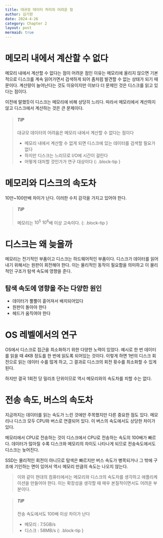 ```yaml
---
title: 대규모 데이터 처리의 어려운 점
author: 김기현
date: 2024-4-26
category: Chapter 2
layout: post
mermaid: true
---
```


# 메모리 내에서 계산할 수 없다
메모리 내에서 계산할 수 없다는 점이 어려운 점인 이유는 메모리에 올리지 않으면 기본적으로 디스크를 계속 읽어가면서 검색하게 되어 좀처럼 발견할 수 없는 상태가 되기 때문이다.
계산량이 늘어난다는 것도 이유이지만 이보다 더 문제인 것은 디스크를 읽고 있다는 점이다.

이전에 말했듯이 디스크는 메모리에 비해 상당히 느리다. 따라서 메모리에서 계산하지 않고 디스크에서 계산하는 것은 큰 문제이다.

> ##### TIP
> 대규모 데이터의 어려움은 메모리 내에서 계산할 수 없다는 점이다
> * 메모리 내에서 계산할 수 없게 되면 디스크에 있는 데이터를 검색할 필요가 없다
> * 하지만 디스크는 느리므로 I/O에 시간이 걸린다
> * 어떻게 대처할 것인가가 연구 대상이다
{: .block-tip }

# 메모리와 디스크의 속도차

10만~100만배 차이가 난다. 이러한 수치 감각을 가지고 있어야 한다.

> ##### TIP
>
> 메모리는 $10^5 ~ 10^6$배 이상 고속이다.
{: .block-tip }

# 디스크는 왜 늦을까
메모리는 전기적인 부품이고 디스크는 하드웨어적인 부품이다.
디스크가 데이터를 읽어내기 위해서는 원판이 회전해야 한다. 이는 물리적인 동작이 필요함을 의미하고 이 물리적인 구조가 탐색 속도에 영향을 준다.

## 탐색 속도에 영향을 주는 다양한 원인
* 데이터가 뿔뿔이 흩어져서 배치되어있다
* 원판이 돌아야 한다
* 헤드가 움직여야 한다

# OS 레벨에서의 연구
OS에서 디스크로 접근을 최소화하기 위한 다양한 노력이 있었다. 예시로 한 번 데이터를 읽을 때 4KB 정도를 한 번에 읽도록 되어있는 것이다.
이렇게 하면 1번의 디스크 회전으로 읽는 데이터 수를 많게 하고, 그 결과로 디스크의 회전 횟수를 최소화할 수 있게 된다.

하지만 결국 1회전 당 밀리초 단위이므로 역시 메모리와의 속도차를 피할 수는 없다.

# 전송 속도, 버스의 속도차
지금까지는 데이터를 읽는 속도가 느린 것에만 주목했지만 다른 중요한 점도 있다.
메모리나 디스크 모두 CPU와 버스로 연결되어 있다. 이 버스의 속도에서도 상당한 차이가 있다.

메모리에서 CPU로 전송하는 것이 디스크에서 CPU로 전송하는 속도의 100배가 빠르다. 데이터가 많아질 수록 디스크와 메모리의 차이도 나타나게 되므로 전송속도에서도 디스크는 늦어진다.

SSD는 물리적인 회전이 아니므로 탐색은 빠르지만 버스 속도가 병목되거나 그 밖에 구조에 기인하는 면이 있어서 역시 메모리 만큼의 속도는 나오지 않는다.

> 이와 같이 현대의 컴퓨터에서는 메모리와 디스크의 속도차를 생각하고 애플리케이션을 만들어야 한다.
> 이는 확장성을 생각할 때 매우 본질적이면서도 어려운 부분이다.

> ##### TIP
>
> 전송 속도에서도 100배 이상 차이가 난다
> * 메모리 : 7.5GB/s
> * 디스크 : 58MB/s
{: .block-tip }

